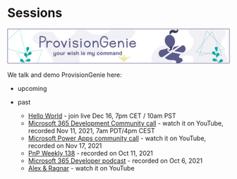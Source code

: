 # Sessions

![header image](../media/index/Genie_Header.png)

We talk and demo ProvisionGenie here:

- upcoming

- past
   
    - [Hello World](https://aka.ms/helloworld) - join live Dec 16, 7pm CET / 10am PST
    - [Microsoft 365 Development Community call](https://www.youtube.com/watch?v=YK-_t-MAquQ) - watch it on YouTube, recorded Nov 11, 2021, 7am PDT/4pm CEST
    - [Microsoft Power Apps community call](https://www.youtube.com/watch?v=5MY0fXBiazY) - watch it on YouTube, recorded on Nov 17, 2021
    - [PnP Weekly 138](https://www.youtube.com/watch?v=tFg1NJ_O7ag) - recorded on Oct 11, 2021
    - [Microsoft 365 Developer podcast](https://www.m365devpodcast.com/e/building-a-solution-with-low-code-tools-with-carmen-ysewijn-and-luise-freese/) - recorded on Oct 6, 2021
    - [Alex & Ragnar](https://www.youtube.com/watch?v=PPcmIAHA3kg) - watch it on YouTube
